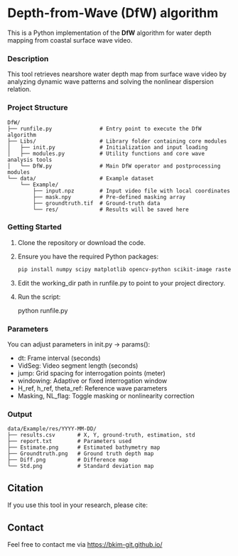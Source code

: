 # Depth-from-Wave (DfW) algorithm

This is a Python implementation of the **DfW** algorithm for water depth mapping from coastal surface wave video.

### Description
This tool retrieves nearshore water depth map from surface wave video by analyzing dynamic wave patterns and solving the nonlinear dispersion relation.

### Project Structure
```
DfW/  
├── runfile.py               # Entry point to execute the DfW algorithm  
├── Libs/                    # Library folder containing core modules  
│   ├── init.py              # Initialization and input loading  
│   ├── modules.py           # Utility functions and core wave analysis tools  
│   └── DfW.py               # Main DfW operator and postprocessing modules  
└── data/                    # Example dataset  
    └── Example/  
        ├── input.npz        # Input video file with local coordinates
        ├── mask.npy         # Pre-defined masking array
        ├── groundtruth.tif  # Ground-truth data
        └── res/             # Results will be saved here  
```


### Getting Started
1. Clone the repository or download the code.
2. Ensure you have the required Python packages:
   ```bash
   pip install numpy scipy matplotlib opencv-python scikit-image rasterio
3. Edit the working_dir path in runfile.py to point to your project directory.
4. Run the script:

   python runfile.py

### Parameters
You can adjust parameters in init.py → params():
- dt: Frame interval (seconds)
- VidSeg: Video segment length (seconds)
- jump: Grid spacing for interrogation points (meter)
- windowing: Adaptive or fixed interrogation window
- H_ref, h_ref, theta_ref: Reference wave parameters
- Masking, NL_flag: Toggle masking or nonlinearity correction

### Output

```
data/Example/res/YYYY-MM-DD/
├── results.csv       # X, Y, ground-truth, estimation, std
├── report.txt        # Parameters used
├── Estimate.png      # Estimated bathymetry map
├── Groundtruth.png   # Ground truth depth map
├── Diff.png          # Difference map
└── Std.png           # Standard deviation map
```


## Citation
If you use this tool in your research, please cite:

## Contact
Feel free to contact me via https://bkim-git.github.io/
